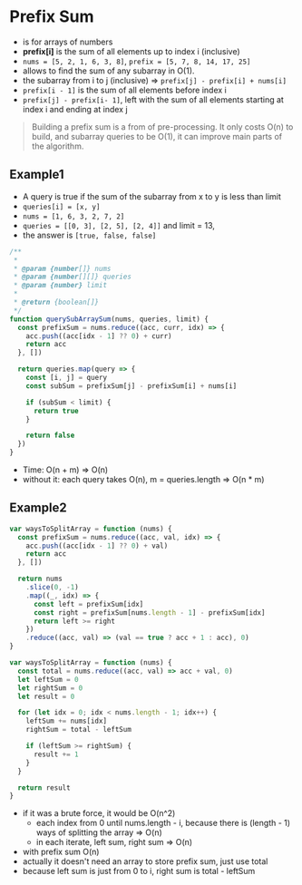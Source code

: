 # Prefix Sum

- is for arrays of numbers
- **prefix[i]** is the sum of all elements up to index i (inclusive)
- `nums = [5, 2, 1, 6, 3, 8]`, `prefix = [5, 7, 8, 14, 17, 25]`
- allows to find the sum of any subarray in O(1).
- the subarray from i to j (inclusive) => `prefix[j] - prefix[i] + nums[i]`
- `prefix[i - 1]` is the sum of all elements before index i
- `prefix[j] - prefix[i- 1]`, left with the sum of all elements starting at index i and ending at index j

> Building a prefix sum is a from of pre-processing. It only costs O(n) to build, and subarray queries to be O(1), it can improve main parts of the algorithm.

## Example1

- A query is true if the sum of the subarray from x to y is less than limit
- `queries[i] = [x, y]`
- `nums = [1, 6, 3, 2, 7, 2]`
- `queries = [[0, 3], [2, 5], [2, 4]]` and limit = 13,
- the answer is `[true, false, false]`

```js
/**
 *
 * @param {number[]} nums
 * @param {number[][]} queries
 * @param {number} limit
 *
 * @return {boolean[]}
 */
function querySubArraySum(nums, queries, limit) {
  const prefixSum = nums.reduce((acc, curr, idx) => {
    acc.push((acc[idx - 1] ?? 0) + curr)
    return acc
  }, [])

  return queries.map(query => {
    const [i, j] = query
    const subSum = prefixSum[j] - prefixSum[i] + nums[i]

    if (subSum < limit) {
      return true
    }

    return false
  })
}
```

- Time: O(n + m) => O(n)
- without it: each query takes O(n), m = queries.length => O(n \* m)

## Example2

```js
var waysToSplitArray = function (nums) {
  const prefixSum = nums.reduce((acc, val, idx) => {
    acc.push((acc[idx - 1] ?? 0) + val)
    return acc
  }, [])

  return nums
    .slice(0, -1)
    .map((_, idx) => {
      const left = prefixSum[idx]
      const right = prefixSum[nums.length - 1] - prefixSum[idx]
      return left >= right
    })
    .reduce((acc, val) => (val == true ? acc + 1 : acc), 0)
}

var waysToSplitArray = function (nums) {
  const total = nums.reduce((acc, val) => acc + val, 0)
  let leftSum = 0
  let rightSum = 0
  let result = 0

  for (let idx = 0; idx < nums.length - 1; idx++) {
    leftSum += nums[idx]
    rightSum = total - leftSum

    if (leftSum >= rightSum) {
      result += 1
    }
  }

  return result
}
```

- if it was a brute force, it would be O(n^2)
  - each index from 0 until nums.length - i, because there is (length - 1) ways of splitting the array => O(n)
  - in each iterate, left sum, right sum => O(n)
- with prefix sum O(n)
- actually it doesn't need an array to store prefix sum, just use total
- because left sum is just from 0 to i, right sum is total - leftSum
